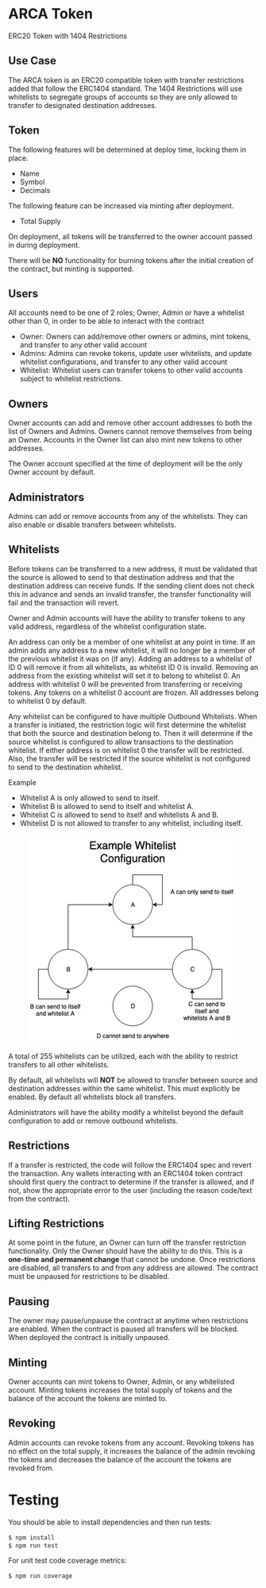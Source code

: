 # ARCA Token
ERC20 Token with 1404 Restrictions

## Use Case
The ARCA token is an ERC20 compatible token with transfer restrictions added that follow the ERC1404 standard. The 1404 Restrictions will use whitelists to segregate groups of accounts so they are only allowed to transfer to designated destination addresses.

## Token
The following features will be determined at deploy time, locking them in place.

 - Name
 - Symbol
 - Decimals

The following feature can be increased via minting after deployment.

 - Total Supply

On deployment, all tokens will be transferred to the owner account passed in during deployment.

There will be **NO** functionality for burning tokens after the initial creation of the contract, but minting is supported.

## Users
All accounts need to be one of 2 roles; Owner, Admin or have a whitelist other than 0, in order to be able to interact with the contract

 - Owner: Owners can add/remove other owners or admins, mint tokens, and transfer to any other valid account
 - Admins: Admins can revoke tokens, update user whitelists, and update whitelist configurations, and transfer to any other valid account
 - Whitelist: Whitelist users can transfer tokens to other valid accounts subject to whitelist restrictions.

## Owners

Owner accounts can add and remove other account addresses to both the list of Owners and Admins. Owners cannot remove themselves from being an Owner.  Accounts in the Owner list can also mint new tokens to other addresses.

The Owner account specified at the time of deployment will be the only Owner account by default.

## Administrators

Admins can add or remove accounts from any of the whitelists. They can also enable or disable transfers between whitelists.

## Whitelists
Before tokens can be transferred to a new address, it must be validated that the source is allowed to send to that destination address and that the destination address can receive funds. If the sending client does not check this in advance and sends an invalid transfer, the transfer functionality will fail and the transaction will revert.

Owner and Admin accounts will have the ability to transfer tokens to any valid address, regardless of the whitelist configuration state.

An address can only be a member of one whitelist at any point in time. If an admin adds any address to a new whitelist, it will no longer be a member of the previous whitelist it was on (if any). Adding an address to a whitelist of ID 0 will remove it from all whitelists, as whitelist ID 0 is invalid. Removing an address from the existing whitelist will set it to belong to whitelist 0. An address with whitelist 0 will be prevented from transferring or receiving tokens. Any tokens on a whitelist 0 account are frozen. All addresses belong to whitelist 0 by default.

Any whitelist can be configured to have multiple Outbound Whitelists. When a transfer is initiated, the restriction logic will first determine the whitelist that both the source and destination belong to. Then it will determine if the source whitelist is configured to allow transactions to the destination whitelist. If either address is on whitelist 0 the transfer will be restricted. Also, the transfer will be restricted if the source whitelist is not configured to send to the destination whitelist.

Example
- Whitelist A is only allowed to send to itself.
- Whitelist B is allowed to send to itself and whitelist A.
- Whitelist C is allowed to send to itself and whitelists A and B.
- Whitelist D is not allowed to transfer to any whitelist, including itself.

<p align="center" style="padding-top: 10px; padding-bottom: 5px;">
  <img src="example_whitelist.png">
</p>


A total of 255 whitelists can be utilized, each with the ability to restrict transfers to all other whitelists.

By default, all whitelists will **NOT** be allowed to transfer between source and destination addresses within the same whitelist. This must explicitly be enabled. By default all whitelists block all transfers.

Administrators will have the ability modify a whitelist beyond the default configuration to add or remove outbound whitelists.

## Restrictions

If a transfer is restricted, the code will follow the ERC1404 spec and revert the transaction. Any wallets interacting with an ERC1404 token contract should first query the contract to determine if the transfer is allowed, and if not, show the appropriate error to the user (including the reason code/text from the contract).

## Lifting Restrictions

At some point in the future, an Owner can turn off the transfer restriction functionality. Only the Owner should have the ability to do this. This is a **one-time and permanent change** that cannot be undone. Once restrictions are disabled, all transfers to and from any address are allowed. The contract must be unpaused for restrictions to be disabled.

## Pausing

The owner may pause/unpause the contract at anytime when restrictions are enabled. When the contract is paused all transfers will be blocked. When deployed the contract is initially unpaused.

## Minting
Owner accounts can mint tokens to Owner, Admin, or any whitelisted account. Minting tokens increases the total supply of tokens and the balance of the account the tokens are minted to.

## Revoking
Admin accounts can revoke tokens from any account. Revoking tokens has no effect on the total supply, it increases the balance of the admin revoking the tokens and decreases the balance of the account the tokens are revoked from.

# Testing
You should be able to install dependencies and then run tests:
```
$ npm install
$ npm run test
```

For unit test code coverage metrics:
```
$ npm run coverage
```